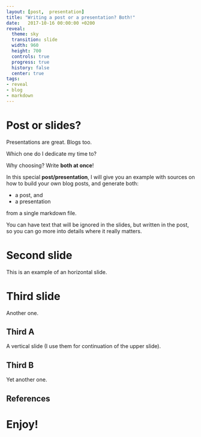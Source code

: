 ```yaml
---
layout: [post,  presentation]
title: "Writing a post or a presentation? Both!"
date:   2017-10-16 00:00:00 +0200
reveal:
  theme: sky
  transition: slide
  width: 960
  height: 700
  controls: true
  progress: true
  history: false
  center: true
tags:
- reveal
- blog
- markdown
---
```


# Post or slides?

Presentations are great. Blogs too.

Which one do I dedicate my time to?

<!--slide-next-->

Why choosing? Write **both at once**!

<!--slide-next-->

In this special **post/presentation**, I will give you an example with sources
on how to build your own blog posts, and generate both:

- a post, and
- a presentation

from a single markdown file.

<!--more-->

<!--slide-ignore-begin-->

You can have text that will be ignored in the slides, but written in the
post, so you can go more into details where it really matters.

<!--slide-ignore-end-->

<!--slide-next-->

# Second slide

This is an example of an horizontal slide.

<!--slide-next-->

# Third slide

Another one.

<!--slide-down-->

## Third A

A vertical slide (I use them for continuation of the upper slide).

<!--slide-down-->

## Third B

Yet another one.

<!--slide-next-->

## References

[]()

<!--slide-next-->

# Enjoy!
